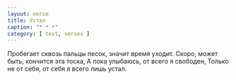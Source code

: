 ```yaml
---
layout: verse
title: Устал
caption: "* * *"
category: [ text, verses ]
---
```

Пробегает сквозь пальцы песок, значит время уходит.
Скоро, может быть, кончится эта тоска,
А пока улыбаюсь, от всего я свободен,
Только не от себя, от себя я всего лишь устал.
